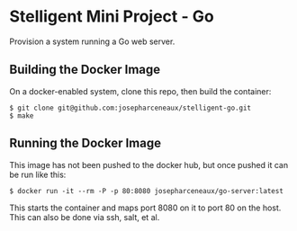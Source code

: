 # Stelligent Mini Project - Go

Provision a system running a Go web server.

## Building the Docker Image

On a docker-enabled system, clone this repo, then build the container:

```console
$ git clone git@github.com:josepharceneaux/stelligent-go.git
$ make
```

## Running the Docker Image

This image has not been pushed to the docker hub, but once pushed it can be run like this:

```console
$ docker run -it --rm -P -p 80:8080 josepharceneaux/go-server:latest
```

This starts the container and maps port 8080 on it to port 80 on the host. This can also be done via ssh, salt, et al.
